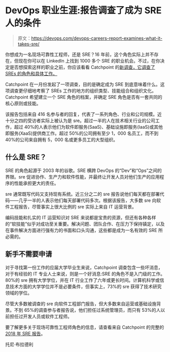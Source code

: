 # DevOps 职业生涯:报告调查了成为 SRE 人的条件

> 原文：<https://devops.com/devops-careers-report-examines-what-it-takes-sre/>

你想成为一名现场可靠性工程师，还是 SRE？16 年前，这个角色实际上并不存在，但现在你可以在 LinkedIn 上找到 1000 多个 SRE 的职业机会。不过，在你决定是否想探索这样的职业之前，你应该看看 Catchpoint 的[新调查，它调查了 SREs 的角色和具体工作。](http://cts.businesswire.com/ct/CT?id=smartlink&url=https%3A%2F%2Fna01.safelinks.protection.outlook.com%2F%3Furl%3Dhttp%253A%252F%252Fpages.catchpoint.com%252F2018-SRE-Report.html%26data%3D02%257C01%257Cpsaulitis%2540catchpoint.com%257C27412b4fec2c4b3d5f5808d5935ca3c4%257C0c927d7e38e74a3fa4f2e746ec8a0842%257C0%257C0%257C636576948482688393%26sdata%3D61G6idrSJVkTe3sdBjM2F3NmcnShI3QDORmh7xGk0jc%253D%26reserved%3D0&esheet=51779369&newsitemid=20180327005509&lan=en-US&anchor=http%3A%2F%2Fpages.catchpoint.com%2F2018-SRE-Report.html&index=2&md5=a3f2ef7ae993a95f20adea21e679e706)

Catchpoint 在一月份发起了一项调查，目的是确定成为 SRE 到底意味着什么。这项调查更仔细地考察了 SREs 工作的地方的组织类型、技能组合和组织文化。Catchpoint 希望建立一个 SRE 角色的档案，并确定 SRE 角色是否有一套共同的核心原则或技能。

该报告包括来自 416 名参与者的回复，代表了一系列角色、行业和公司规模。近十分之四的受访者实际上被认为是 sre。超过一半的人在技术相关行业的公司工作，超过 40%的人表示他们为软件即服务(SaaS)、基础设施即服务(IaaS)或其他即服务(XaaS)提供商工作。超过 50%的公司拥有至少 1，000 名员工，而不到 40%的公司来自拥有 5，000 名或更多员工的大型组织。

## 什么是 SRE？

SRE 的角色起源于 2003 年的谷歌。SRE 横跨 DevOps 的“Dev”和“Ops”之间的界限。sre 促进协作、生产力和软件性能，并最终让开发人员对他们生产的应用程序的性能承担更大的责任。

sre 通常既写代码又支持现有系统。近三分之二的 sre 报告说他们每天都在部署代码——几乎一半的人表示他们每天部署代码多次。根据该报告，大多数 sre 向软件工程报告，尽管事实上很大比例的 sre 实际上来自 IT 运营背景。

编码技能和扎实的 IT 运营知识对 SRE 来说都是宝贵的资源，但还有各种各样的“软技能”似乎对成功至关重要。解决问题、团队合作、在压力下保持镇定，以及在事件解决方面进行强有力的书面和口头沟通，这些都是成为一名有效的 SRE 所必需的。

## 新手不需要申请

对于寻找第一份工作的应届大学毕业生来说，Catchpoint 调查包含一些坏消息，对于有经验的 IT 专业人士来说，则是一个好消息:SRE 的角色不是入门级的工作。80%的 sre 拥有大学学位，并在 IT 行业工作了六年或更长时间。计算机科学或信息技术方面的大学学位并不是必要条件，但事实上，73%的 sre 获得了技术研究领域的学位。

尽管大多数被调查的 sre 向软件工程部门报告，但大多数来自运营或基础设施背景。不到 65%的调查参与者报告说，他们担任过系统管理员，而只有 53%的人以前担任过开发人员或软件工程师。

要了解更多关于现场可靠性工程师角色的信息，请查看来自 Catchpoint 的完整的 [2018 年 SRE 报告](http://cts.businesswire.com/ct/CT?id=smartlink&url=https%3A%2F%2Fna01.safelinks.protection.outlook.com%2F%3Furl%3Dhttp%253A%252F%252Fpages.catchpoint.com%252F2018-SRE-Report.html%26data%3D02%257C01%257Cpsaulitis%2540catchpoint.com%257C27412b4fec2c4b3d5f5808d5935ca3c4%257C0c927d7e38e74a3fa4f2e746ec8a0842%257C0%257C0%257C636576948482688393%26sdata%3D61G6idrSJVkTe3sdBjM2F3NmcnShI3QDORmh7xGk0jc%253D%26reserved%3D0&esheet=51779369&newsitemid=20180327005509&lan=en-US&anchor=http%3A%2F%2Fpages.catchpoint.com%2F2018-SRE-Report.html&index=2&md5=a3f2ef7ae993a95f20adea21e679e706)。

托尼·布拉德利
